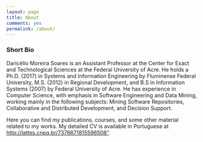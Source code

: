 ```yaml
---
layout: page      
title: About   
comments: yes   
permalink: /about/   
---   
```


### Short Bio

Daricélio Moreira Soares is an Assistant Professor at the Center for Exact and Technological Sciences at the Federal University of Acre. He holds a Ph.D. (2017) in Systems and Information Engineering by Fluminense Federal University, M.S. (2012) in Regional Development, and B.S in Information Systems (2007) by Federal University of Acre. He has experience in Computer Science, with emphasis in Software Engineering and Data Mining, working mainly in the following subjects: Mining Software Repositories, Collaborative and Distributed Development, and Decision Support.

Here you can find my publications, courses, and some other material related to my works. My detailed CV is available in Portuguese at http://lattes.cnpq.br/7376671815596508”.

